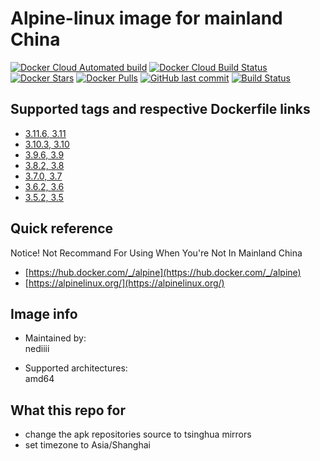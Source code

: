 # Alpine-linux image for mainland China

[![Docker Cloud Automated build](https://img.shields.io/docker/cloud/automated/nediiii/alpine)](https://hub.docker.com/r/nediiii/alpine)
[![Docker Cloud Build Status](https://img.shields.io/docker/cloud/build/nediiii/alpine)](https://hub.docker.com/r/nediiii/alpine)
[![Docker Stars](https://img.shields.io/docker/stars/nediiii/alpine)](https://hub.docker.com/r/nediiii/alpine)
[![Docker Pulls](https://img.shields.io/docker/pulls/nediiii/alpine)](https://hub.docker.com/r/nediiii/alpine)
[![GitHub last commit](https://img.shields.io/github/last-commit/nediiii/docker-image-alpine)](https://github.com/nediiii/docker-image-alpine/commits/master)
[![Build Status](https://travis-ci.org/nediiii/docker-image-alpine.svg?branch=master)](https://travis-ci.org/nediiii/docker-image-alpine)

## Supported tags and respective Dockerfile links

- [3.11.6, 3.11](https://github.com/nediiii/docker-image-alpine/blob/3.11.6/Dockerfile)
- [3.10.3, 3.10](https://github.com/nediiii/docker-image-alpine/blob/3.10.3/Dockerfile)
- [3.9.6, 3.9](https://github.com/nediiii/docker-image-alpine/blob/3.9.6/Dockerfile)
- [3.8.2, 3.8](https://github.com/nediiii/docker-image-alpine/blob/3.8.2/Dockerfile)
- [3.7.0, 3.7](https://github.com/nediiii/docker-image-alpine/blob/v3.7.0/Dockerfile)
- [3.6.2, 3.6](https://github.com/nediiii/docker-image-alpine/blob/3.6.2/Dockerfile)
- [3.5.2, 3.5](https://github.com/nediiii/docker-image-alpine/blob/3.5.2/Dockerfile)

## Quick reference

Notice! Not Recommand For Using When You're Not In Mainland China

- [https://hub.docker.com/_/alpine](https://hub.docker.com/_/alpine)
- [https://alpinelinux.org/](https://alpinelinux.org/)

## Image info

- Maintained by:  
  nediiii

- Supported architectures:  
  amd64

## What this repo for

- change the apk repositories source to tsinghua mirrors
- set timezone to Asia/Shanghai
